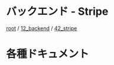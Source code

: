 # バックエンド - Stripe

[root](./../../../README.md) 
/ [12_backend](./../README.md) 
/ [42_stripe](./README.md)

# 各種ドキュメント
